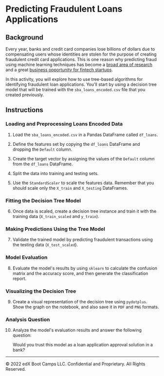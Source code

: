 # Predicting Fraudulent Loans Applications

## Background

Every year, banks and credit card companies lose billions of dollars due to compensating users whose identities are stolen for the purpose of creating fraudulent credit card applications. This is one reason why predicting fraud using machine learning techniques has become a [broad area of research](https://scholar.google.com.mx/scholar?q=fraud+detection+machine+learning&btnG=&oq=fraud+detection+) and a great [business opportunity for fintech startups](https://www.eu-startups.com/2019/06/paris-based-fintech-bleckwen-raises-e8-8-million-for-its-fraud-detection-software-to-prevent-financial-crime/).

In this activity, you will explore how to use tree-based algorithms for identifying fraudulent loan applications. You'll start by using a decision tree model that will be trained with the `sba_loans_encoded.csv` file that you created previously.

## Instructions

### Loading and Preprocessing Loans Encoded Data

1. Load the `sba_loans_encoded.csv` in a Pandas DataFrame called `df_loans`.

2. Define the features set by copying the `df_loans` DataFrame and dropping the `Default` column.

3. Create the target vector by assigning the values of the `Default` column from the `df_loans` DataFrame.

4. Split the data into training and testing sets.

5. Use the `StandardScaler` to scale the features data. Remember that you should scale only the `X_train` and `X_testing` DataFrames.

### Fitting the Decision Tree Model

6. Once data is scaled, create a decision tree instance and train it with the training data (`X_train_scaled` and `y_train`).

### Making Predictions Using the Tree Model

7. Validate the trained model by predicting fraudulent transactions using the testing data (`X_test_scaled`).

### Model Evaluation

8. Evaluate the model's results by using `sklearn` to calculate the confusion matrix and the accuracy score, and then generate the classification report.

### Visualizing the Decision Tree

9. Create a visual representation of the decision tree using `pydotplus`. Show the graph on the notebook, and also save it in `PDF` and `PNG` formats.

### Analysis Question

10. Analyze the model's evaluation results and answer the following question:

    Would you trust this model as a loan application approval solution in a bank?

---

© 2022 edX Boot Camps LLC. Confidential and Proprietary. All Rights Reserved.